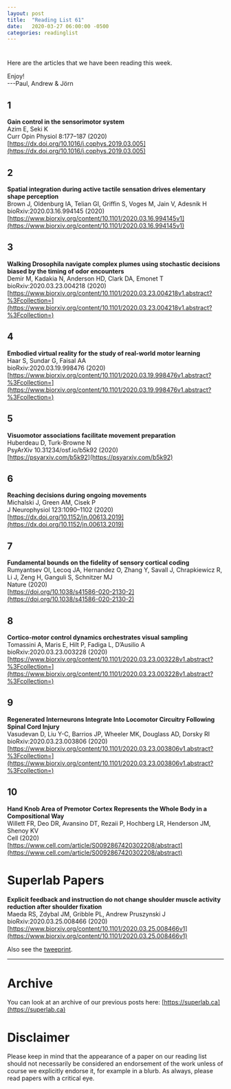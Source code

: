 ```yaml
---
layout: post
title:  "Reading List 61"
date:   2020-03-27 06:00:00 -0500
categories: readinglist
---
```


# 

Here are the articles that we have been reading this week.

Enjoy!  
---Paul, Andrew & Jörn

## 1
**Gain control in the sensorimotor system**  
Azim E, Seki K  
Curr Opin Physiol 8:177–187 (2020)  
[https://dx.doi.org/10.1016/j.cophys.2019.03.005](https://dx.doi.org/10.1016/j.cophys.2019.03.005)

## 2
**Spatial integration during active tactile sensation drives elementary shape perception**  
Brown J, Oldenburg IA, Telian GI, Griffin S, Voges M, Jain V, Adesnik H  
bioRxiv:2020.03.16.994145 (2020)  
[https://www.biorxiv.org/content/10.1101/2020.03.16.994145v1](https://www.biorxiv.org/content/10.1101/2020.03.16.994145v1)

## 3
**Walking Drosophila navigate complex plumes using stochastic decisions biased by the timing of odor encounters**  
Demir M, Kadakia N, Anderson HD, Clark DA, Emonet T  
bioRxiv:2020.03.23.004218 (2020)  
[https://www.biorxiv.org/content/10.1101/2020.03.23.004218v1.abstract?%3Fcollection=](https://www.biorxiv.org/content/10.1101/2020.03.23.004218v1.abstract?%3Fcollection=)

## 4
**Embodied virtual reality for the study of real-world motor learning**  
Haar S, Sundar G, Faisal AA  
bioRxiv:2020.03.19.998476 (2020)  
[https://www.biorxiv.org/content/10.1101/2020.03.19.998476v1.abstract?%3Fcollection=](https://www.biorxiv.org/content/10.1101/2020.03.19.998476v1.abstract?%3Fcollection=)

## 5
**Visuomotor associations facilitate movement preparation**  
Huberdeau D, Turk-Browne N  
PsyArXiv 10.31234/osf.io/b5k92 (2020)  
[https://psyarxiv.com/b5k92](https://psyarxiv.com/b5k92)

## 6
**Reaching decisions during ongoing movements**  
Michalski J, Green AM, Cisek P  
J Neurophysiol 123:1090–1102 (2020)  
[https://dx.doi.org/10.1152/jn.00613.2019](https://dx.doi.org/10.1152/jn.00613.2019)

## 7
**Fundamental bounds on the fidelity of sensory cortical coding**  
Rumyantsev OI, Lecoq JA, Hernandez O, Zhang Y, Savall J, Chrapkiewicz R, Li J, Zeng H, Ganguli S, Schnitzer MJ  
Nature (2020)  
[https://doi.org/10.1038/s41586-020-2130-2](https://doi.org/10.1038/s41586-020-2130-2)

## 8
**Cortico-motor control dynamics orchestrates visual sampling**  
Tomassini A, Maris E, Hilt P, Fadiga L, D’Ausilio A  
bioRxiv:2020.03.23.003228 (2020)  
[https://www.biorxiv.org/content/10.1101/2020.03.23.003228v1.abstract?%3Fcollection=](https://www.biorxiv.org/content/10.1101/2020.03.23.003228v1.abstract?%3Fcollection=)

## 9
**Regenerated Interneurons Integrate Into Locomotor Circuitry Following Spinal Cord Injury**  
Vasudevan D, Liu Y-C, Barrios JP, Wheeler MK, Douglass AD, Dorsky RI  
bioRxiv:2020.03.23.003806 (2020)  
[https://www.biorxiv.org/content/10.1101/2020.03.23.003806v1.abstract?%3Fcollection=](https://www.biorxiv.org/content/10.1101/2020.03.23.003806v1.abstract?%3Fcollection=)

## 10
**Hand Knob Area of Premotor Cortex Represents the Whole Body in a Compositional Way**  
Willett FR, Deo DR, Avansino DT, Rezaii P, Hochberg LR, Henderson JM, Shenoy KV  
Cell (2020)  
[https://www.cell.com/article/S0092867420302208/abstract](https://www.cell.com/article/S0092867420302208/abstract)


# Superlab Papers

**Explicit feedback and instruction do not change shoulder muscle activity reduction after shoulder fixation**  
Maeda RS, Zdybal JM, Gribble PL, Andrew Pruszynski J  
bioRxiv:2020.03.25.008466 (2020)  
[https://www.biorxiv.org/content/10.1101/2020.03.25.008466v1](https://www.biorxiv.org/content/10.1101/2020.03.25.008466v1)

Also see the [tweeprint](https://twitter.com/rodrigo_maeda/status/1243305281926430721).



---
# Archive
You can look at an archive of our previous posts here: [https://superlab.ca](https://superlab.ca)


# Disclaimer
Please keep in mind that the appearance of a paper on our reading list should not necessarily be considered an endorsement of the work unless of course we explicitly endorse it, for example in a blurb. As always, please read papers with a critical eye.
